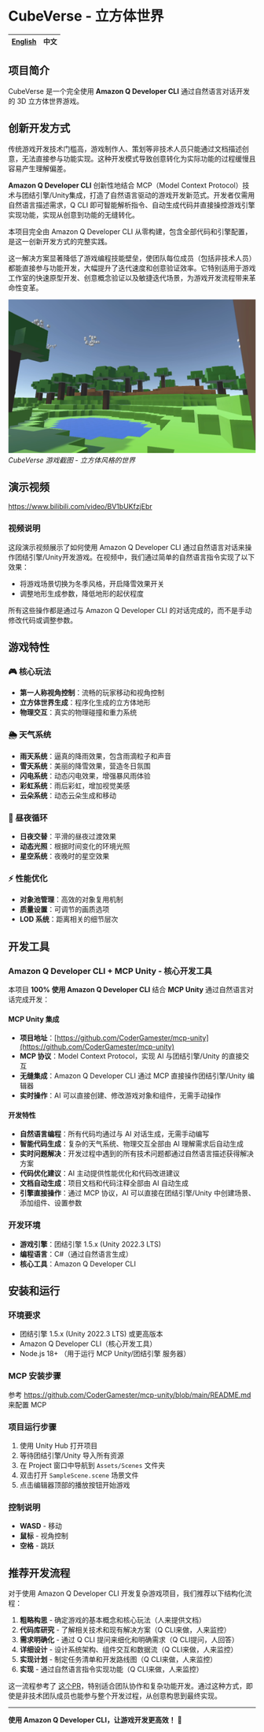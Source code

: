 # CubeVerse - 立方体世界

| [English](README_EN.md) | 中文 |
|:---:|:---:|

## 项目简介

CubeVerse 是一个完全使用 **Amazon Q Developer CLI** 通过自然语言对话开发的 3D 立方体世界游戏。

## 创新开发方式

传统游戏开发技术门槛高，游戏制作人、策划等非技术人员只能通过文档描述创意，无法直接参与功能实现。这种开发模式导致创意转化为实际功能的过程缓慢且容易产生理解偏差。

**Amazon Q Developer CLI** 创新性地结合 MCP（Model Context Protocol）技术与团结引擎/Unity集成，打造了自然语言驱动的游戏开发新范式。开发者仅需用自然语言描述需求，Q CLI 即可智能解析指令、自动生成代码并直接操控游戏引擎实现功能，实现从创意到功能的无缝转化。

本项目完全由 Amazon Q Developer CLI 从零构建，包含全部代码和引擎配置，是这一创新开发方式的完整实践。

这一解决方案显著降低了游戏编程技能壁垒，使团队每位成员（包括非技术人员）都能直接参与功能开发，大幅提升了迭代速度和创意验证效率。它特别适用于游戏工作室的快速原型开发、创意概念验证以及敏捷迭代场景，为游戏开发流程带来革命性变革。

![游戏截图](Assets/Resources/showcase.png)
*CubeVerse 游戏截图 - 立方体风格的世界*

## 演示视频

https://www.bilibili.com/video/BV1bUKfzjEbr

### 视频说明

这段演示视频展示了如何使用 Amazon Q Developer CLI 通过自然语言对话来操作团结引擎/Unity开发游戏。在视频中，我们通过简单的自然语言指令实现了以下效果：

- 将游戏场景切换为冬季风格，开启降雪效果开关
- 调整地形生成参数，降低地形的起伏程度

所有这些操作都是通过与 Amazon Q Developer CLI 的对话完成的，而不是手动修改代码或调整参数。

## 游戏特性

### 🎮 核心玩法
- **第一人称视角控制**：流畅的玩家移动和视角控制
- **立方体世界生成**：程序化生成的立方体地形
- **物理交互**：真实的物理碰撞和重力系统

### 🌦️ 天气系统
- **雨天系统**：逼真的降雨效果，包含雨滴粒子和声音
- **雪天系统**：美丽的降雪效果，营造冬日氛围
- **闪电系统**：动态闪电效果，增强暴风雨体验
- **彩虹系统**：雨后彩虹，增加视觉美感
- **云朵系统**：动态云朵生成和移动

### 🌅 昼夜循环
- **日夜交替**：平滑的昼夜过渡效果
- **动态光照**：根据时间变化的环境光照
- **星空系统**：夜晚时的星空效果

### ⚡ 性能优化
- **对象池管理**：高效的对象复用机制
- **质量设置**：可调节的画质选项
- **LOD 系统**：距离相关的细节层次

## 开发工具

### Amazon Q Developer CLI + MCP Unity - 核心开发工具
本项目 **100% 使用 Amazon Q Developer CLI** 结合 **MCP Unity** 通过自然语言对话完成开发：

#### MCP Unity 集成
- **项目地址**：[https://github.com/CoderGamester/mcp-unity](https://github.com/CoderGamester/mcp-unity)
- **MCP 协议**：Model Context Protocol，实现 AI 与团结引擎/Unity 的直接交互
- **无缝集成**：Amazon Q Developer CLI 通过 MCP 直接操作团结引擎/Unity 编辑器
- **实时操作**：AI 可以直接创建、修改游戏对象和组件，无需手动操作

#### 开发特性
- **自然语言编程**：所有代码均通过与 AI 对话生成，无需手动编写
- **智能代码生成**：复杂的天气系统、物理交互全部由 AI 理解需求后自动生成
- **实时问题解决**：开发过程中遇到的所有技术问题都通过自然语言描述获得解决方案
- **代码优化建议**：AI 主动提供性能优化和代码改进建议
- **文档自动生成**：项目文档和代码注释全部由 AI 自动生成
- **引擎直接操作**：通过 MCP 协议，AI 可以直接在团结引擎/Unity 中创建场景、添加组件、设置参数

### 开发环境
- **游戏引擎**：团结引擎 1.5.x (Unity 2022.3 LTS)
- **编程语言**：C#（通过自然语言生成）
- **核心工具**：Amazon Q Developer CLI

## 安装和运行

### 环境要求
- 团结引擎 1.5.x (Unity 2022.3 LTS) 或更高版本
- Amazon Q Developer CLI（核心开发工具）
- Node.js 18+ （用于运行 MCP Unity/团结引擎 服务器）

### MCP 安装步骤
参考 https://github.com/CoderGamester/mcp-unity/blob/main/README.md 来配置 MCP

### 项目运行步骤
1. 使用 Unity Hub 打开项目
2. 等待团结引擎/Unity 导入所有资源
3. 在 Project 窗口中导航到 `Assets/Scenes` 文件夹
4. 双击打开 `SampleScene.scene` 场景文件
5. 点击编辑器顶部的播放按钮开始游戏

### 控制说明
- **WASD** - 移动
- **鼠标** - 视角控制
- **空格** - 跳跃

## 推荐开发流程

对于使用 Amazon Q Developer CLI 开发复杂游戏项目，我们推荐以下结构化流程：

1. **粗略构思** - 确定游戏的基本概念和核心玩法（人来提供文档）
2. **代码库研究** - 了解相关技术和现有解决方案（Q CLI来做，人来监控）
3. **需求明确化** - 通过 Q CLI 提问来细化和明确需求（Q CLI提问，人回答）
4. **详细设计** - 设计系统架构、组件交互和数据流（Q CLI来做，人来监控）
5. **实现计划** - 制定任务清单和开发路线图（Q CLI来做，人来监控）
6. **实现** - 通过自然语言指令实现功能（Q CLI来做，人来监控）

这一流程参考了 [这个PR](https://github.com/aws/amazon-q-developer-cli/pull/834)，特别适合团队协作和复杂功能开发。通过这种方式，即使是非技术团队成员也能参与整个开发过程，从创意构思到最终实现。

---

**使用 Amazon Q Developer CLI，让游戏开发更高效！** 🚀
